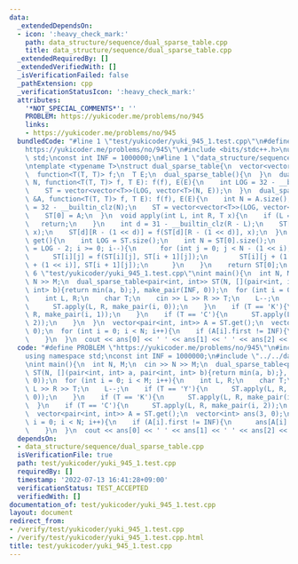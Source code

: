 ```yaml
---
data:
  _extendedDependsOn:
  - icon: ':heavy_check_mark:'
    path: data_structure/sequence/dual_sparse_table.cpp
    title: data_structure/sequence/dual_sparse_table.cpp
  _extendedRequiredBy: []
  _extendedVerifiedWith: []
  _isVerificationFailed: false
  _pathExtension: cpp
  _verificationStatusIcon: ':heavy_check_mark:'
  attributes:
    '*NOT_SPECIAL_COMMENTS*': ''
    PROBLEM: https://yukicoder.me/problems/no/945
    links:
    - https://yukicoder.me/problems/no/945
  bundledCode: "#line 1 \"test/yukicoder/yuki_945_1.test.cpp\"\n#define PROBLEM \"\
    https://yukicoder.me/problems/no/945\"\n#include <bits/stdc++.h>\nusing namespace\
    \ std;\nconst int INF = 1000000;\n#line 1 \"data_structure/sequence/dual_sparse_table.cpp\"\
    \ntemplate <typename T>\nstruct dual_sparse_table{\n  vector<vector<T>> ST;\n\
    \  function<T(T, T)> f;\n  T E;\n  dual_sparse_table(){\n  }\n  dual_sparse_table(int\
    \ N, function<T(T, T)> f, T E): f(f), E(E){\n    int LOG = 32 - __builtin_clz(N);\n\
    \    ST = vector<vector<T>>(LOG, vector<T>(N, E));\n  }\n  dual_sparse_table(vector<T>\
    \ &A, function<T(T, T)> f, T E): f(f), E(E){\n    int N = A.size();\n    int LOG\
    \ = 32 - __builtin_clz(N);\n    ST = vector<vector<T>>(LOG, vector<T>(N, E));\n\
    \    ST[0] = A;\n  }\n  void apply(int L, int R, T x){\n    if (L == R){\n   \
    \   return;\n    }\n    int d = 31 - __builtin_clz(R - L);\n    ST[d][L] = f(ST[d][L],\
    \ x);\n    ST[d][R - (1 << d)] = f(ST[d][R - (1 << d)], x);\n  }\n  vector<T>\
    \ get(){\n    int LOG = ST.size();\n    int N = ST[0].size();\n    for (int i\
    \ = LOG - 2; i >= 0; i--){\n      for (int j = 0; j < N - (1 << i); j++){\n  \
    \      ST[i][j] = f(ST[i][j], ST[i + 1][j]);\n        ST[i][j + (1 << i)] = f(ST[i][j\
    \ + (1 << i)], ST[i + 1][j]);\n      }\n    }\n    return ST[0];\n  }\n};\n#line\
    \ 6 \"test/yukicoder/yuki_945_1.test.cpp\"\nint main(){\n  int N, M;\n  cin >>\
    \ N >> M;\n  dual_sparse_table<pair<int, int>> ST(N, [](pair<int, int> a, pair<int,\
    \ int> b){return min(a, b);}, make_pair(INF, 0));\n  for (int i = 0; i < M; i++){\n\
    \    int L, R;\n    char T;\n    cin >> L >> R >> T;\n    L--;\n    if (T == 'Y'){\n\
    \      ST.apply(L, R, make_pair(i, 0));\n    }\n    if (T == 'K'){\n      ST.apply(L,\
    \ R, make_pair(i, 1));\n    }\n    if (T == 'C'){\n      ST.apply(L, R, make_pair(i,\
    \ 2));\n    }\n  }\n  vector<pair<int, int>> A = ST.get();\n  vector<int> ans(3,\
    \ 0);\n  for (int i = 0; i < N; i++){\n    if (A[i].first != INF){\n      ans[A[i].second]++;\n\
    \    }\n  }\n  cout << ans[0] << ' ' << ans[1] << ' ' << ans[2] << endl;\n}\n"
  code: "#define PROBLEM \"https://yukicoder.me/problems/no/945\"\n#include <bits/stdc++.h>\n\
    using namespace std;\nconst int INF = 1000000;\n#include \"../../data_structure/sequence/dual_sparse_table.cpp\"\
    \nint main(){\n  int N, M;\n  cin >> N >> M;\n  dual_sparse_table<pair<int, int>>\
    \ ST(N, [](pair<int, int> a, pair<int, int> b){return min(a, b);}, make_pair(INF,\
    \ 0));\n  for (int i = 0; i < M; i++){\n    int L, R;\n    char T;\n    cin >>\
    \ L >> R >> T;\n    L--;\n    if (T == 'Y'){\n      ST.apply(L, R, make_pair(i,\
    \ 0));\n    }\n    if (T == 'K'){\n      ST.apply(L, R, make_pair(i, 1));\n  \
    \  }\n    if (T == 'C'){\n      ST.apply(L, R, make_pair(i, 2));\n    }\n  }\n\
    \  vector<pair<int, int>> A = ST.get();\n  vector<int> ans(3, 0);\n  for (int\
    \ i = 0; i < N; i++){\n    if (A[i].first != INF){\n      ans[A[i].second]++;\n\
    \    }\n  }\n  cout << ans[0] << ' ' << ans[1] << ' ' << ans[2] << endl;\n}\n"
  dependsOn:
  - data_structure/sequence/dual_sparse_table.cpp
  isVerificationFile: true
  path: test/yukicoder/yuki_945_1.test.cpp
  requiredBy: []
  timestamp: '2022-07-13 16:41:28+09:00'
  verificationStatus: TEST_ACCEPTED
  verifiedWith: []
documentation_of: test/yukicoder/yuki_945_1.test.cpp
layout: document
redirect_from:
- /verify/test/yukicoder/yuki_945_1.test.cpp
- /verify/test/yukicoder/yuki_945_1.test.cpp.html
title: test/yukicoder/yuki_945_1.test.cpp
---
```

